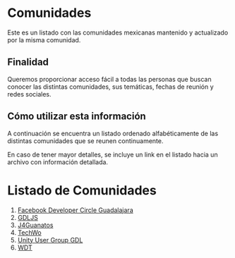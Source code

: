 # Comunidades

Este es un listado con las comunidades mexicanas mantenido y actualizado por la
misma comunidad.

## Finalidad

Queremos proporcionar acceso fácil a todas las personas que buscan conocer las
distintas comunidades, sus temáticas, fechas de reunión y redes sociales.

## Cómo utilizar esta información

A continuación se encuentra un listado ordenado alfabéticamente de las distintas comunidades que se reunen continuamente.

En caso de tener mayor detalles, se incluye un link en el listado hacia un archivo con información detallada.

# Listado de Comunidades

1. [Facebook Developer Circle Guadalajara](perfiles/devcgdl.md)
1. [GDLJS](perfiles/gdljs.md)
1. [J4Guanatos](perfiles/j4guanatos.md)
1. [TechWo](perfiles/techwo.md)
1. [Unity User Group GDL](perfiles/unitygdl.md)
1. [WDT](perfiles/wdt.md)
